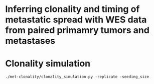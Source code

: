 # Inferring clonality and timing of metastatic spread with WES data from paired primamry tumors and metastases


# Clonality simulation

```console
./met-clonality/clonality_simulation.py -replicate -seeding_size
```

